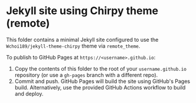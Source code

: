 # Jekyll site using Chirpy theme (remote)

This folder contains a minimal Jekyll site configured to use the `Wchoi189/jekyll-theme-chirpy` theme via `remote_theme`.

To publish to GitHub Pages at `https://<username>.github.io`:

1. Copy the contents of this folder to the root of your `username.github.io` repository (or use a `gh-pages` branch with a different repo).
2. Commit and push. GitHub Pages will build the site using GitHub's Pages build. Alternatively, use the provided GitHub Actions workflow to build and deploy.
